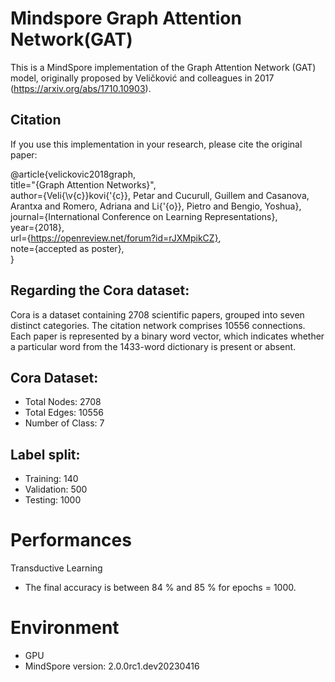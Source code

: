 # Mindspore Graph Attention Network(GAT)

This is a MindSpore implementation of the Graph Attention Network (GAT) model, originally proposed by Veličković and colleagues in 2017 (https://arxiv.org/abs/1710.10903).
## Citation

If you use this implementation in your research, please cite the original paper:  

@article{velickovic2018graph,  
title="{Graph Attention Networks}",  
author={Veli{\v{c}}kovi{'{c}}, Petar and Cucurull, Guillem and Casanova, Arantxa and Romero, Adriana and Li{'{o}}, Pietro and Bengio, Yoshua},  
journal={International Conference on Learning Representations},  
year={2018},  
url={https://openreview.net/forum?id=rJXMpikCZ},  
note={accepted as poster},  
}

## Regarding the Cora dataset:

Cora is a dataset containing 2708 scientific papers, grouped into seven distinct categories. The citation network comprises 10556 connections. Each paper is represented by a binary word vector, which indicates whether a particular word from the 1433-word dictionary is present or absent.

## Cora Dataset:

  - Total Nodes: 2708
  - Total Edges: 10556
  - Number of Class: 7

## Label split:

  - Training: 140
  - Validation: 500
  - Testing: 1000
# Performances
Transductive Learning  
- The final accuracy is between 84 % and 85 % for epochs = 1000.

# Environment
- GPU
- MindSpore version:  2.0.0rc1.dev20230416
